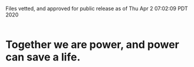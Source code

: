 Files vetted, and approved for public release as of Thu Apr  2 07:02:09 PDT 2020<br><br><h1>Together we are power, and power can save a life.</h1>
